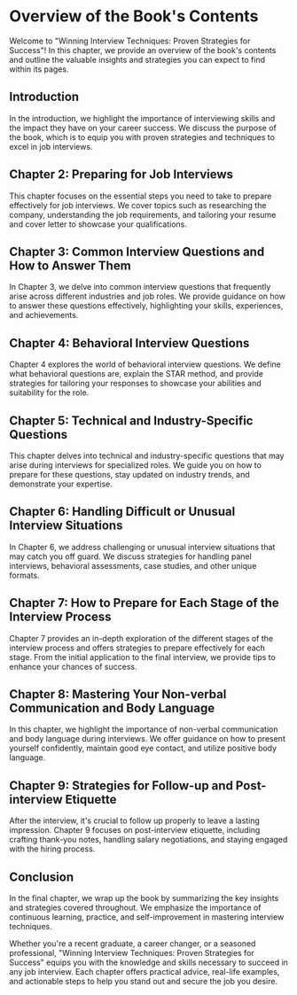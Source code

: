 Overview of the Book's Contents
==========================================

Welcome to "Winning Interview Techniques: Proven Strategies for Success"! In this chapter, we provide an overview of the book's contents and outline the valuable insights and strategies you can expect to find within its pages.

**Introduction**
----------------

In the introduction, we highlight the importance of interviewing skills and the impact they have on your career success. We discuss the purpose of the book, which is to equip you with proven strategies and techniques to excel in job interviews.

**Chapter 2: Preparing for Job Interviews**
-------------------------------------------

This chapter focuses on the essential steps you need to take to prepare effectively for job interviews. We cover topics such as researching the company, understanding the job requirements, and tailoring your resume and cover letter to showcase your qualifications.

**Chapter 3: Common Interview Questions and How to Answer Them**
----------------------------------------------------------------

In Chapter 3, we delve into common interview questions that frequently arise across different industries and job roles. We provide guidance on how to answer these questions effectively, highlighting your skills, experiences, and achievements.

**Chapter 4: Behavioral Interview Questions**
---------------------------------------------

Chapter 4 explores the world of behavioral interview questions. We define what behavioral questions are, explain the STAR method, and provide strategies for tailoring your responses to showcase your abilities and suitability for the role.

**Chapter 5: Technical and Industry-Specific Questions**
--------------------------------------------------------

This chapter delves into technical and industry-specific questions that may arise during interviews for specialized roles. We guide you on how to prepare for these questions, stay updated on industry trends, and demonstrate your expertise.

**Chapter 6: Handling Difficult or Unusual Interview Situations**
-----------------------------------------------------------------

In Chapter 6, we address challenging or unusual interview situations that may catch you off guard. We discuss strategies for handling panel interviews, behavioral assessments, case studies, and other unique formats.

**Chapter 7: How to Prepare for Each Stage of the Interview Process**
---------------------------------------------------------------------

Chapter 7 provides an in-depth exploration of the different stages of the interview process and offers strategies to prepare effectively for each stage. From the initial application to the final interview, we provide tips to enhance your chances of success.

**Chapter 8: Mastering Your Non-verbal Communication and Body Language**
------------------------------------------------------------------------

In this chapter, we highlight the importance of non-verbal communication and body language during interviews. We offer guidance on how to present yourself confidently, maintain good eye contact, and utilize positive body language.

**Chapter 9: Strategies for Follow-up and Post-interview Etiquette**
--------------------------------------------------------------------

After the interview, it's crucial to follow up properly to leave a lasting impression. Chapter 9 focuses on post-interview etiquette, including crafting thank-you notes, handling salary negotiations, and staying engaged with the hiring process.

**Conclusion**
--------------

In the final chapter, we wrap up the book by summarizing the key insights and strategies covered throughout. We emphasize the importance of continuous learning, practice, and self-improvement in mastering interview techniques.

Whether you're a recent graduate, a career changer, or a seasoned professional, "Winning Interview Techniques: Proven Strategies for Success" equips you with the knowledge and skills necessary to succeed in any job interview. Each chapter offers practical advice, real-life examples, and actionable steps to help you stand out and secure the job you desire.
